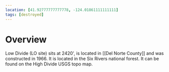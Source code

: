 ```yaml
---
location: [41.92777777777778, -124.01861111111111]
tags: [destroyed]
---
```


# Overview

Low Divide (LO site) sits at 2420', is located in [[Del Norte County]] and was constructed in 1966. It is located in the Six Rivers national forest. It can be found on the High Divide USGS topo map.

